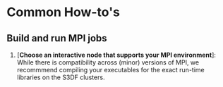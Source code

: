 # Common How-to's
## Build and run MPI jobs
1. [**Choose an interactive node that supports your MPI environment**]: While there is compatibility across (minor) versions of MPI, we recommmend compiling your executables for the exact run-time libraries on the S3DF clusters. 
